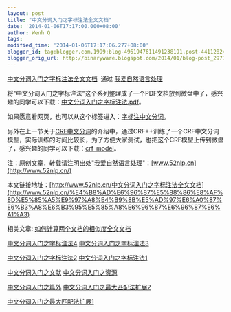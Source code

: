 ```yaml
---
layout: post
title: "中文分词入门之字标注法全文文档"
date: '2014-01-06T17:17:00.000+08:00'
author: Wenh Q
tags:
modified_time: '2014-01-06T17:17:06.277+08:00'
blogger_id: tag:blogger.com,1999:blog-4961947611491238191.post-44112824574459132
blogger_orig_url: http://binaryware.blogspot.com/2014/01/blog-post_2977.html
---
```

[中文分词入门之字标注法全文文档](http://www.52nlp.cn/%E4%B8%AD%E6%96%87%E5%88%86%E8%AF%8D%E5%85%A5%E9%97%A8%E4%B9%8B%E5%AD%97%E6%A0%87%E6%B3%A8%E6%B3%95%E5%85%A8%E6%96%87%E6%96%87%E6%A1%A3)  通过
[我爱自然语言处理](http://www.52nlp.cn/)

将"中文分词入门之字标注法"这个系列整理成了一个PDF文档放到微盘中了，感兴趣的同学可以下载：[中文分词入门之字标注法.pdf](http://vdisk.weibo.com/s/AV9XW5rGEedS)。

如果愿意看网页，也可以从这个标签进入：[字标注中文分词](http://www.52nlp.cn/tag/%E5%AD%97%E6%A0%87%E6%B3%A8%E4%B8%AD%E6%96%87%E5%88%86%E8%AF%8D)。

另外在上一节关于[CRF中文分词](http://www.52nlp.cn/%E4%B8%AD%E6%96%87%E5%88%86%E8%AF%8D%E5%85%A5%E9%97%A8%E4%B9%8B%E5%AD%97%E6%A0%87%E6%B3%A8%E6%B3%954)的介绍中，通过CRF++训练了一个CRF中文分词模型，实际训练的时间比较长，为了方便大家测试，也把这个CRF模型上传到微盘了，感兴趣的同学可以下载：[crf_model](http://vdisk.weibo.com/s/AV9XW5rGEd-5)。

注：原创文章，转载请注明出处"[我爱自然语言处理](http://www.52nlp.cn/)"：[www.52nlp.cn](http://www.52nlp.cn/)

本文链接地址：[http://www.52nlp.cn/中文分词入门之字标注法全文文档](http://www.52nlp.cn/%E4%B8%AD%E6%96%87%E5%88%86%E8%AF%8D%E5%85%A5%E9%97%A8%E4%B9%8B%E5%AD%97%E6%A0%87%E6%B3%A8%E6%B3%95%E5%85%A8%E6%96%87%E6%96%87%E6%A1%A3)


相关文章:
[如何计算两个文档的相似度全文文档](http://www.52nlp.cn/%E5%A6%82%E4%BD%95%E8%AE%A1%E7%AE%97%E4%B8%A4%E4%B8%AA%E6%96%87%E6%A1%A3%E7%9A%84%E7%9B%B8%E4%BC%BC%E5%BA%A6%E5%85%A8%E6%96%87%E6%96%87%E6%A1%A3)

[中文分词入门之字标注法4](http://www.52nlp.cn/%E4%B8%AD%E6%96%87%E5%88%86%E8%AF%8D%E5%85%A5%E9%97%A8%E4%B9%8B%E5%AD%97%E6%A0%87%E6%B3%A8%E6%B3%954)
[中文分词入门之字标注法3](http://www.52nlp.cn/%E4%B8%AD%E6%96%87%E5%88%86%E8%AF%8D%E5%85%A5%E9%97%A8%E4%B9%8B%E5%AD%97%E6%A0%87%E6%B3%A8%E6%B3%953)

[中文分词入门之字标注法2](http://www.52nlp.cn/%E4%B8%AD%E6%96%87%E5%88%86%E8%AF%8D%E5%85%A5%E9%97%A8%E4%B9%8B%E5%AD%97%E6%A0%87%E6%B3%A8%E6%B3%952)
[中文分词入门之字标注法1](http://www.52nlp.cn/%E4%B8%AD%E6%96%87%E5%88%86%E8%AF%8D%E5%85%A5%E9%97%A8%E4%B9%8B%E5%AD%97%E6%A0%87%E6%B3%A8%E6%B3%951)

[中文分词入门之文献](http://www.52nlp.cn/%E4%B8%AD%E6%96%87%E5%88%86%E8%AF%8D%E5%85%A5%E9%97%A8%E4%B9%8B%E6%96%87%E7%8C%AE)
[中文分词入门之资源](http://www.52nlp.cn/%E4%B8%AD%E6%96%87%E5%88%86%E8%AF%8D%E5%85%A5%E9%97%A8%E4%B9%8B%E8%B5%84%E6%BA%90)

[中文分词入门之篇外](http://www.52nlp.cn/%E4%B8%AD%E6%96%87%E5%88%86%E8%AF%8D%E5%85%A5%E9%97%A8%E4%B9%8B%E7%AF%87%E5%A4%96)
[中文分词入门之最大匹配法扩展2](http://www.52nlp.cn/%E4%B8%AD%E6%96%87%E5%88%86%E8%AF%8D%E5%85%A5%E9%97%A8%E4%B9%8B%E6%9C%80%E5%A4%A7%E5%8C%B9%E9%85%8D%E6%B3%95%E6%89%A9%E5%B1%952)

[中文分词入门之最大匹配法扩展1](http://www.52nlp.cn/%E4%B8%AD%E6%96%87%E5%88%86%E8%AF%8D%E5%85%A5%E9%97%A8%E4%B9%8B%E6%9C%80%E5%A4%A7%E5%8C%B9%E9%85%8D%E6%B3%95%E6%89%A9%E5%B1%951)

